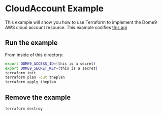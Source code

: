 # CloudAccount Example

This example will show you how to use Terraform to implement the Dome9 AWS cloud account resource.
This example codifies [this api](https://api-v2-docs.dome9.com/#Dome9-API-CloudAccounts)

## Run the example

From inside of this directory:

```bash
export DOME9_ACCESS_ID=(this is a secret)
export DOME9_SECRET_KEY=(this is a secret)
terraform init
terraform plan -out theplan
terraform apply theplan
```

## Remove the example

```bash
terraform destroy
```
